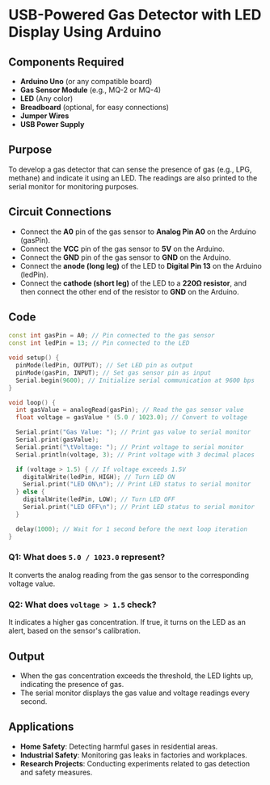 # USB-Powered Gas Detector with LED Display Using Arduino

## Components Required
- **Arduino Uno** (or any compatible board)
- **Gas Sensor Module** (e.g., MQ-2 or MQ-4)
- **LED** (Any color)
- **Breadboard** (optional, for easy connections)
- **Jumper Wires**
- **USB Power Supply**

## Purpose
To develop a gas detector that can sense the presence of gas (e.g., LPG, methane) and indicate it using an LED. The readings are also printed to the serial monitor for monitoring purposes.

## Circuit Connections
- Connect the **A0** pin of the gas sensor to **Analog Pin A0** on the Arduino (gasPin).
- Connect the **VCC** pin of the gas sensor to **5V** on the Arduino.
- Connect the **GND** pin of the gas sensor to **GND** on the Arduino.
- Connect the **anode (long leg)** of the LED to **Digital Pin 13** on the Arduino (ledPin).
- Connect the **cathode (short leg)** of the LED to a **220Ω resistor**, and then connect the other end of the resistor to **GND** on the Arduino.

## Code
```cpp
const int gasPin = A0; // Pin connected to the gas sensor
const int ledPin = 13; // Pin connected to the LED

void setup() {
  pinMode(ledPin, OUTPUT); // Set LED pin as output
  pinMode(gasPin, INPUT); // Set gas sensor pin as input
  Serial.begin(9600); // Initialize serial communication at 9600 bps
}

void loop() {
  int gasValue = analogRead(gasPin); // Read the gas sensor value
  float voltage = gasValue * (5.0 / 1023.0); // Convert to voltage

  Serial.print("Gas Value: "); // Print gas value to serial monitor
  Serial.print(gasValue);
  Serial.print("\tVoltage: "); // Print voltage to serial monitor
  Serial.println(voltage, 3); // Print voltage with 3 decimal places

  if (voltage > 1.5) { // If voltage exceeds 1.5V
    digitalWrite(ledPin, HIGH); // Turn LED ON
    Serial.print("LED ON\n"); // Print LED status to serial monitor
  } else {
    digitalWrite(ledPin, LOW); // Turn LED OFF
    Serial.print("LED OFF\n"); // Print LED status to serial monitor
  }

  delay(1000); // Wait for 1 second before the next loop iteration
}
```
### Q1: What does `5.0 / 1023.0` represent?
It converts the analog reading from the gas sensor to the corresponding voltage value.

### Q2: What does `voltage > 1.5` check?
It indicates a higher gas concentration. If true, it turns on the LED as an alert, based on the sensor's calibration.

## Output
- When the gas concentration exceeds the threshold, the LED lights up, indicating the presence of gas.
- The serial monitor displays the gas value and voltage readings every second.

## Applications
- **Home Safety**: Detecting harmful gases in residential areas.
- **Industrial Safety**: Monitoring gas leaks in factories and workplaces.
- **Research Projects**: Conducting experiments related to gas detection and safety measures.

